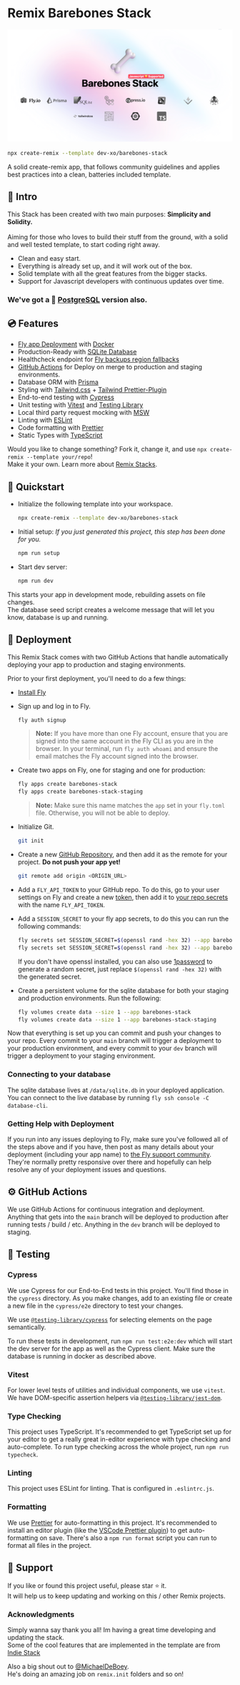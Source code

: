 # Remix Barebones Stack

[![Product Name Screen Shot][product-screenshot]](#)

```sh
npx create-remix --template dev-xo/barebones-stack
```

A solid create-remix app, that follows community guidelines and applies best practices into a clean, batteries included template.

## 🎯 Intro

This Stack has been created with two main purposes: **Simplicity and Solidity.**<br/><br/> Aiming for those who loves to build their stuff from the ground, with a solid and well tested template, to start coding right away.

- Clean and easy start.
- Everything is already set up, and it will work out of the box.
- Solid template with all the great features from the bigger stacks.
- Support for Javascript developers with continuous updates over time.

### We've got a 🐘 [PostgreSQL](https://github.com/dev-xo/barebones-postgres-stack) version also.

## 💿 Features

- [Fly app Deployment](https://fly.io) with [Docker](https://www.docker.com/products/docker-desktop/)
- Production-Ready with [SQLite Database](https://sqlite.org/index.html)
- Healthcheck endpoint for [Fly backups region fallbacks](https://fly.io/docs/reference/configuration/#services-http_checks)
- [GitHub Actions](https://github.com/features/actions) for Deploy on merge to production and staging environments.
- Database ORM with [Prisma](https://www.prisma.io/)
- Styling with [Tailwind.css](https://tailwindcss.com/) + [Tailwind Prettier-Plugin](https://github.com/tailwindlabs/prettier-plugin-tailwindcss)
- End-to-end testing with [Cypress](https://www.cypress.io/how-it-works)
- Unit testing with [Vitest](https://vitest.dev) and [Testing Library](https://testing-library.com)
- Local third party request mocking with [MSW](https://mswjs.io)
- Linting with [ESLint](https://eslint.org/)
- Code formatting with [Prettier](https://prettier.io/)
- Static Types with [TypeScript](https://www.typescriptlang.org/)

Would you like to change something? Fork it, change it, and use `npx create-remix --template your/repo`!<br/>
Make it your own. Learn more about [Remix Stacks](https://remix.run/stacks).

## 🔋 Quickstart

- Initialize the following template into your workspace.

  ```sh
  npx create-remix --template dev-xo/barebones-stack
  ```

- Initial setup: _If you just generated this project, this step has been done for you._

  ```sh
  npm run setup
  ```

- Start dev server:

  ```sh
  npm run dev
  ```

This starts your app in development mode, rebuilding assets on file changes.<br />
The database seed script creates a welcome message that will let you know, database is up and running.

## 🚀 Deployment

This Remix Stack comes with two GitHub Actions that handle automatically deploying your app to production and staging environments.

Prior to your first deployment, you'll need to do a few things:

- [Install Fly](https://fly.io/docs/getting-started/installing-flyctl/)

- Sign up and log in to Fly.

  ```sh
  fly auth signup
  ```

  > **Note:** If you have more than one Fly account, ensure that you are signed into the same account in the Fly CLI as you are in the browser. In your terminal, run `fly auth whoami` and ensure the email matches the Fly account signed into the browser.

- Create two apps on Fly, one for staging and one for production:

  ```sh
  fly apps create barebones-stack
  fly apps create barebones-stack-staging
  ```

  > **Note:** Make sure this name matches the `app` set in your `fly.toml` file. Otherwise, you will not be able to deploy.

- Initialize Git.

  ```sh
  git init
  ```

- Create a new [GitHub Repository](https://repo.new), and then add it as the remote for your project. **Do not push your app yet!**

  ```sh
  git remote add origin <ORIGIN_URL>
  ```

- Add a `FLY_API_TOKEN` to your GitHub repo. To do this, go to your user settings on Fly and create a new [token](https://web.fly.io/user/personal_access_tokens/new), then add it to [your repo secrets](https://docs.github.com/en/actions/security-guides/encrypted-secrets) with the name `FLY_API_TOKEN`.

- Add a `SESSION_SECRET` to your fly app secrets, to do this you can run the following commands:

  ```sh
  fly secrets set SESSION_SECRET=$(openssl rand -hex 32) --app barebones-stack
  fly secrets set SESSION_SECRET=$(openssl rand -hex 32) --app barebones-stack-staging
  ```

  If you don't have openssl installed, you can also use [1password](https://1password.com/password-generator/) to generate a random secret, just replace `$(openssl rand -hex 32)` with the generated secret.

- Create a persistent volume for the sqlite database for both your staging and production environments. Run the following:

  ```sh
  fly volumes create data --size 1 --app barebones-stack
  fly volumes create data --size 1 --app barebones-stack-staging
  ```

Now that everything is set up you can commit and push your changes to your repo. Every commit to your `main` branch will trigger a deployment to your production environment, and every commit to your `dev` branch will trigger a deployment to your staging environment.

### Connecting to your database

The sqlite database lives at `/data/sqlite.db` in your deployed application. You can connect to the live database by running `fly ssh console -C database-cli`.

### Getting Help with Deployment

If you run into any issues deploying to Fly, make sure you've followed all of the steps above and if you have, then post as many details about your deployment (including your app name) to [the Fly support community](https://community.fly.io). They're normally pretty responsive over there and hopefully can help resolve any of your deployment issues and questions.

## ⚙️ GitHub Actions

We use GitHub Actions for continuous integration and deployment.<br/> Anything that gets into the `main` branch will be deployed to production after running tests / build / etc. Anything in the `dev` branch will be deployed to staging.

## 🧪 Testing

### Cypress

We use Cypress for our End-to-End tests in this project. You'll find those in the `cypress` directory. As you make changes, add to an existing file or create a new file in the `cypress/e2e` directory to test your changes.

We use [`@testing-library/cypress`](https://testing-library.com/cypress) for selecting elements on the page semantically.

To run these tests in development, run `npm run test:e2e:dev` which will start the dev server for the app as well as the Cypress client. Make sure the database is running in docker as described above.

### Vitest

For lower level tests of utilities and individual components, we use `vitest`. We have DOM-specific assertion helpers via [`@testing-library/jest-dom`](https://testing-library.com/jest-dom).

### Type Checking

This project uses TypeScript. It's recommended to get TypeScript set up for your editor to get a really great in-editor experience with type checking and auto-complete. To run type checking across the whole project, run `npm run typecheck`.

### Linting

This project uses ESLint for linting. That is configured in `.eslintrc.js`.

### Formatting

We use [Prettier](https://prettier.io/) for auto-formatting in this project. It's recommended to install an editor plugin (like the [VSCode Prettier plugin](https://marketplace.visualstudio.com/items?itemName=esbenp.prettier-vscode)) to get auto-formatting on save. There's also a `npm run format` script you can run to format all files in the project.

## 💛 Support

If you like or found this project useful, please star ⭐ it.<br/>
It will help us to keep updating and working on this / other Remix projects.

### ️Acknowledgments

Simply wanna say thank you all! Im having a great time developing and updating the stack.<br />
Some of the cool features that are implemented in the template are from [Indie Stack](https://github.com/remix-run/indie-stack)

Also a big shout out to [@MichaelDeBoey](https://github.com/MichaelDeBoey).<br/>
He's doing an amazing job on `remix.init` folders and so on!

<!-- MARKDOWN LINKS & IMAGES -->

[product-screenshot]: ./app/assets/images/thumbnail.png
